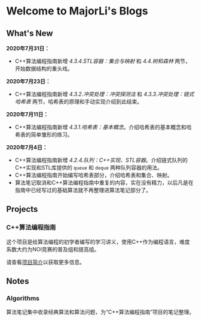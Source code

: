 # Welcome to MajorLi's Blogs

## What's New

**2020年7月31日：**

- C++算法编程指南新增 *4.3.4.STL容器：集合与映射* 和 *4.4.树和森林* 两节，开始数据结构的重头戏。

**2020年7月23日：**

- C++算法编程指南新增 *4.3.2.冲突处理：冲突探测法* 和 *4.3.3.冲突处理：链式哈希表* 两节，哈希表的原理和手动实现介绍到此结束。

**2020年7月11日：**

- C++算法编程指南新增 *4.3.1.哈希表：基本概念*。介绍哈希表的基本概念和哈希表的简单雏形的练习。

**2020年7月4日：**

- C++算法编程指南新增 *4.2.4.队列：C++实现、STL容器*。介绍链式队列的C++实现和STL库提供的 ``queue`` 和 ``deque`` 两种队列容器的用法。
- C++算法编程指南开始编写哈希表部分，介绍哈希表和集合、映射。
- 算法笔记取消和C++算法编程指南中重复的内容，实在没有精力，以后凡是在指南中已经写过的基础算法就不再整理进算法笔记部分了。

## Projects


### C++算法编程指南

这个项目是给算法编程的初学者编写的学习讲义，使用C++作为编程语言，难度系数大约为NOI竞赛的普及组和提高组。

请查看[项目简介](projects/algo_guide.md)以获取更多信息。

## Notes

### Algorithms

算法笔记集中收录经典算法和算法问题，为“C++算法编程指南”项目的笔记整理。


